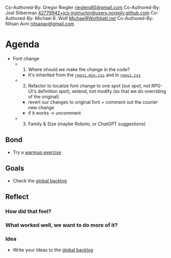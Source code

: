 Co-Authored-By: Gregor Riegler <rieglerg85@gmail.com>
Co-Authored-By: Joel Silberman <42779942+jcs-instructor@users.noreply.github.com>
Co-Authored-By: Michael R. Wolf <MichaelRWolf@att.net>
Co-Authored-By: Nitsan Avni <nitsanav@gmail.com>

# Agenda

-   Font change
    -   1. Where should we make the change in the code?
        -   It's inherited from the [`rpgui.min.css`](../webapp/public/rpgui.min.css) and in [`rpgui.css`](../webapp/public/rpgui.css)
    -   2. Refactor to localize font change to one spot (our spot, not RPG-UI's definition spot), extend, not modify (so that we do overriding of the original)
        -   revert our changes to original font + comment out the courier new change
        -   if it works -> uncomment
    -   3. Family & Size (maybe Roboto, or ChatGPT suggestions)

## Bond

-   Try a [warmup exercise](../docs/warmup-exercises.md)

## Goals

-   Check the [global backlog](../docs/backlog.md)

## Reflect

### How did that feel?

### What worked well, we want to do more of it?

### Idea

-   Write your Ideas to the [global backlog](../docs/backlog.md)

